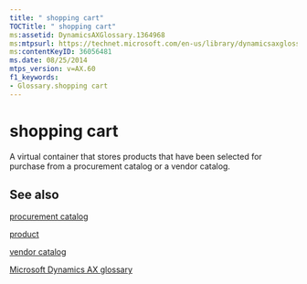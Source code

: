 ```yaml
---
title: " shopping cart"
TOCTitle: " shopping cart"
ms:assetid: DynamicsAXGlossary.1364968
ms:mtpsurl: https://technet.microsoft.com/en-us/library/dynamicsaxglossary.1364968(v=AX.60)
ms:contentKeyID: 36056481
ms.date: 08/25/2014
mtps_version: v=AX.60
f1_keywords:
- Glossary.shopping cart
---
```


# shopping cart

A virtual container that stores products that have been selected for purchase from a procurement catalog or a vendor catalog.

## See also

[procurement catalog](procurement-catalog.md)

[product](product.md)

[vendor catalog](vendor-catalog.md)

[Microsoft Dynamics AX glossary](glossary/microsoft-dynamics-ax-glossary.md)

  


